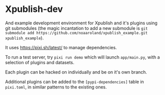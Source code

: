 # Xpublish-dev

And example development environment for Xpublish and it's plugins using git submodules (the magic incantation to add a new submodule is `git submodule add https://github.com/noaaroland/xpublish_example.git xpublish_example`).

It uses https://pixi.sh/latest/ to manage dependencies.

To run a test server, try `pixi run demo` which will launch `app/main.py`,
with a selection of plugins and datasets.

Each plugin can be hacked on individually and be on it's own branch.

Additional plugins can be added to the `[pypi-dependencies]` table in `pixi.toml`,
in similar patterns to the existing ones.
